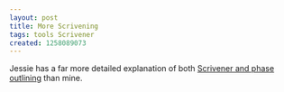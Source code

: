 ```yaml
---
layout: post
title: More Scrivening
tags: tools Scrivener
created: 1258089073
---
```

Jessie has a far more detailed explanation of both [Scrivener and phase outlining](http://jessiewriting.wordpress.com/2009/11/06/for-the-love-of-scrivener/) than mine.
